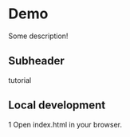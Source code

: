 # Demo

Some description!

## Subheader

tutorial

## Local development 

1 Open index.html in your browser.


